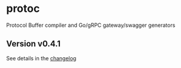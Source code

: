 # protoc
Protocol Buffer compiler and Go/gRPC gateway/swagger generators

## Version v0.4.1

See details in the [changelog](docs/CHANGELOG.md)
